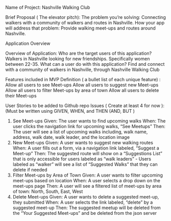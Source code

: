 Name of Project: Nashville Walking Club

Brief Proposal ( The elevator pitch):
The problem you’re solving: Connecting walkers with a community of walkers and routes in Nashville.
How your app will address that problem: Provide walking meet-ups and routes around Nashville.    



Application Overview 

Overview of Application: 
Who are the target users of this application? Walkers in Nashville looking for new friendships. Specifically women between 22-35. 
What can a user do with this application? Find and connect with a community of walkers in Nashville, through Nashville Walking Club


Features included in MVP Definition ( a bullet list of each unique feature) : 
Allow all users to see Meet-ups
Allow all users to suggest new Meet-ups
Allow all users to filter Meet-ups by area of town
Allow all users to delete their Meet-ups


User Stories to be added to Github repo Issues ( Create at least 4 for now ): 
(Must be written using GIVEN, WHEN, and THEN (AND, BUT )
1. See Meet-ups
    Given: The user wants to find upcoming walks
    When: The user clicks the navigation link for upcoming walks, “See Meetups”
    Then: The user will see a list of upcoming walks including, walk name, address, walk date, walk leader, and the location image
2. New Meet-ups
    Given: A user wants to suggest new walking routes
    When: A user fills out a form, via a navigation link labeled, “Suggest a Meet-up”
    Then: The suggested route will show on a  “Suggestions List” that is only accessible for users labeled as “walk leaders”
        - Users labeled as “walker” will see a list of “Suggested Walks” that they can delete if needed
3. Filter Meet-ups by Area of Town
    Given: A user wants to filter upcoming meet-ups based on location
    When: A user selects a drop down on the meet-ups page
    Then: A user will see a filtered list of meet-ups by area of town: North, South, East, West 
4. Delete Meet-ups
    Given: A user wants to delete a suggested meet-up, they submitted
    When: A user selects the link labeled, “delete” by a suggested meet-up
    Then: The suggested meetup will be deleted from the “Your Suggested Meet-ups” and be deleted from the json server
